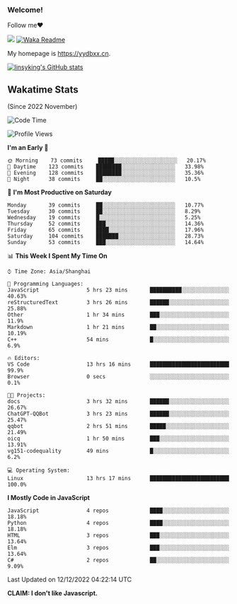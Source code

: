 ### Welcome!

Follow me:heart:

![](https://visitor-badge.glitch.me/badge?page_id=linsyking.linsyking)
[![Waka Readme](https://github.com/linsyking/linsyking/actions/workflows/waka-readme.yml/badge.svg)](https://github.com/linsyking/linsyking/actions/workflows/waka-readme.yml)

My homepage is <https://yydbxx.cn>.

[![linsyking's GitHub stats](https://github-readme-stats.vercel.app/api?username=linsyking&show_icons=true&theme=onedark)](https://github.com/anuraghazra/github-readme-stats)

## Wakatime Stats

(Since 2022 November)

<!--START_SECTION:waka-->
![Code Time](http://img.shields.io/badge/Code%20Time-27%20hrs%2037%20mins-blue)

![Profile Views](http://img.shields.io/badge/Profile%20Views-104-blue)

**I'm an Early 🐤** 

```text
🌞 Morning    73 commits     █████░░░░░░░░░░░░░░░░░░░░   20.17% 
🌆 Daytime    123 commits    ████████░░░░░░░░░░░░░░░░░   33.98% 
🌃 Evening    128 commits    ████████░░░░░░░░░░░░░░░░░   35.36% 
🌙 Night      38 commits     ██░░░░░░░░░░░░░░░░░░░░░░░   10.5%

```
📅 **I'm Most Productive on Saturday** 

```text
Monday       39 commits     ██░░░░░░░░░░░░░░░░░░░░░░░   10.77% 
Tuesday      30 commits     ██░░░░░░░░░░░░░░░░░░░░░░░   8.29% 
Wednesday    19 commits     █░░░░░░░░░░░░░░░░░░░░░░░░   5.25% 
Thursday     52 commits     ███░░░░░░░░░░░░░░░░░░░░░░   14.36% 
Friday       65 commits     ████░░░░░░░░░░░░░░░░░░░░░   17.96% 
Saturday     104 commits    ███████░░░░░░░░░░░░░░░░░░   28.73% 
Sunday       53 commits     ███░░░░░░░░░░░░░░░░░░░░░░   14.64%

```


📊 **This Week I Spent My Time On** 

```text
⌚︎ Time Zone: Asia/Shanghai

💬 Programming Languages: 
JavaScript               5 hrs 23 mins       ██████████░░░░░░░░░░░░░░░   40.63% 
reStructuredText         3 hrs 26 mins       ██████░░░░░░░░░░░░░░░░░░░   25.88% 
Other                    1 hr 34 mins        ███░░░░░░░░░░░░░░░░░░░░░░   11.9% 
Markdown                 1 hr 21 mins        ██░░░░░░░░░░░░░░░░░░░░░░░   10.19% 
C++                      54 mins             █░░░░░░░░░░░░░░░░░░░░░░░░   6.9%

🔥 Editors: 
VS Code                  13 hrs 16 mins      █████████████████████████   99.9% 
Browser                  0 secs              ░░░░░░░░░░░░░░░░░░░░░░░░░   0.1%

🐱‍💻 Projects: 
docs                     3 hrs 32 mins       ██████░░░░░░░░░░░░░░░░░░░   26.67% 
ChatGPT-QQBot            3 hrs 23 mins       ██████░░░░░░░░░░░░░░░░░░░   25.47% 
qqbot                    2 hrs 51 mins       █████░░░░░░░░░░░░░░░░░░░░   21.49% 
oicq                     1 hr 50 mins        ███░░░░░░░░░░░░░░░░░░░░░░   13.91% 
vg151-codequality        49 mins             █░░░░░░░░░░░░░░░░░░░░░░░░   6.2%

💻 Operating System: 
Linux                    13 hrs 17 mins      █████████████████████████   100.0%

```

**I Mostly Code in JavaScript** 

```text
JavaScript               4 repos             ████░░░░░░░░░░░░░░░░░░░░░   18.18% 
Python                   4 repos             ████░░░░░░░░░░░░░░░░░░░░░   18.18% 
HTML                     3 repos             ███░░░░░░░░░░░░░░░░░░░░░░   13.64% 
Elm                      3 repos             ███░░░░░░░░░░░░░░░░░░░░░░   13.64% 
C#                       2 repos             ██░░░░░░░░░░░░░░░░░░░░░░░   9.09%

```



 Last Updated on 12/12/2022 04:22:14 UTC
<!--END_SECTION:waka-->

**CLAIM: I don't like Javascript.**
